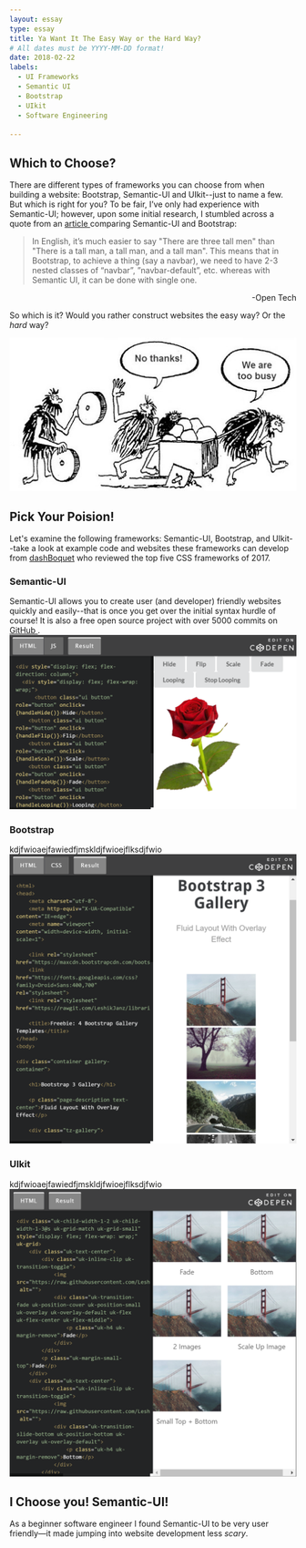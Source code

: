 ```yaml
---
layout: essay
type: essay
title: Ya Want It The Easy Way or the Hard Way?
# All dates must be YYYY-MM-DD format!
date: 2018-02-22
labels:
  - UI Frameworks
  - Semantic UI
  - Bootstrap
  - UIkit
  - Software Engineering

---
```

## Which to Choose?
There are different types of frameworks you can choose from when building a website: Bootstrap, Semantic-UI and UIkit--just to name a few. But which is right for you? To be fair, I’ve only had experience with Semantic-UI; however, upon some initial research, I stumbled across a quote from an <a href="http://opntec.org/choosing-semantic-ui-over-bootstrap-for-the-open-event-front-end/">article </a> comparing Semantic-UI and Bootstrap: 

>In English, it’s much easier to say "There are three tall men" than "There is a tall man, a tall man, and a tall man". This means that in Bootstrap, to achieve a thing (say a navbar), we need to have 2-3 nested classes of “navbar”, ”navbar-default”, etc. whereas with Semantic UI, it can be done with single one.  
<div style="text-align:right">-Open Tech</div>


So which is it? Would you rather construct websites the easy way? Or the *hard* way?  

<img class="ui centered image" max-height="300" max-width="350" src="../images/caveman-too-busy.jpg">

## Pick Your Poision!  
Let's examine the following frameworks: Semantic-UI, Bootstrap, and UIkit--take a look at example code and websites these frameworks can develop from <a href="https://dashbouquet.com/blog/web-development/top-5-most-popular-css-frameworks-that-you-should-pay-attention-to-in-2017#contacts">dashBoquet</a> who reviewed the top five CSS frameworks of 2017.


### Semantic-UI  
Semantic-UI allows you to create user (and developer) friendly websites quickly and easily--that is once you get over the initial syntax hurdle of course! It is also a free open source project with over 5000 commits on <a href="http://opntec.org/choosing-semantic-ui-over-bootstrap-for-the-open-event-front-end/">GitHub </a>. 
<img class="ui large right floated rounded image" max-height="200" max-width="200" src="/images/SemanticUI.PNG">


### Bootstrap  
kdjfwioaejfawiedfjmskldjfwioejflksdjfwio
<img class="ui left floated rounded image" max-height="100" max-width="100" src="/images/BootStrap.PNG">


### UIkit  
kdjfwioaejfawiedfjmskldjfwioejflksdjfwio
<img class="ui large right floated image" max-height="100" max-width="100" src="/images/UIkit.PNG">  


## I Choose you! Semantic-UI!  
As a beginner software engineer I found Semantic-UI to be very user friendly—it made jumping into website development less *scary*.




